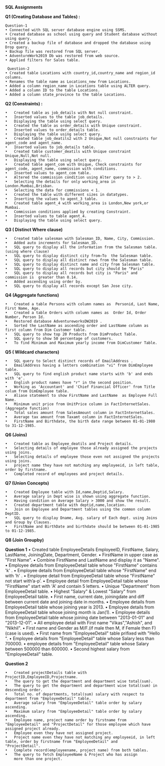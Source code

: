 **SQL Assignments**


**Q1 (Creating Database and Tables) :**

	Question-1
	• Connected with SQL server database engine using SSMS.
	• Created database as school using query and Student database without using query.
	• Created a backup file of database and dropped the database using Drop query.
	• Backup file was restored from SQL server.
	• AdventureWork2019 Db was restored from web source.
	• Applied filters for Sales table.

 	 Question-2
	• Created table Locations with country_id,country_name and region_id columns.
	• Renames the table name as Locations_new from Locations.
	• Added a column region_name in Locations table using ALTER query.
	• Added a column ID to the table Locations.
	• Added a column state_province to the table Locations.
	

**Q2 (Constraints) :**

	•	Created table as job_details with Not null constraint.
	•	Inserted values to the table job_details.
	•	Displaying the table using select query.
	•	Created the table as order_details with Unique constraint.
	•	Inserted values to order_details table.
	•	Displaying the table using select query.
	•	Created table job_deatils2 with 2 Unique,Not null constraints for agent_code and agent_name.
	•	Inserted values to job_details table.
	•	Created table customer_deatils with Unique constraint Unique,Null,Not null.
	•	Displaying the table using select query.
	•	Created table agent_com with Unique, Check constraints for agent_code, agent_name, commission with conditions.
	•	Inserted values to agent_com table.
	•	Altered the commission condition using Alter query to > 2.
	•	Selecting the details for only working_area in London.Mumbai,Brisban.
	•	Selecting the data for commissions < 1.
	•	Created the table with different sizes in datatypes.
	•	Inserting the values to agent_3 table.
	•	Created table agent_4 with working_area is London,New york,or Mumbai.
	•	Commission conditions applied by creating Constraint.
	•	Inserted values to table agent_4.
	•	Displaying the table using select query.

**Q3 ( Distinct Where clause)**

	•	Created table salesman with Salesman_ID, Name, City, Commission.
	•	Added auto increments for Salesman_ID.
	•	SQL query to display all the information from the Salesman table.(using where clause)
	•	SQL query to display distinct city from—To  the Salesman table.
	•	SQL query to display all distinct rows from the Salesman table.
	•	SQL query to display distinct name and city from Salesman table.
	•	SQL query to display all records but city should be "Paris"
	•	SQL query to display all records but city is "Paris" and commission is  greater than 0.14.
	•	Added ascending using order by.
	•	SQL query to display all records except San Jose city.

**Q4 (Aggregate functions)**

	•	Created a table Persons with column names as  Personid, Last Name, First Name, Age.
	•	Created a table Orders with column names as  Order Id, Order Number, Person Id.
	•	Restored database AdventureworksDW2019 .
	•	Sorted the LastName as ascending order and LastName column as first column from Dim Customer table.
	•	SQL query to show top 20 Products from DimProduct Table.
	•	SQL query to show 50 percentage of customers.
	•	To find Minimum and Maximum yearly income from DimCustomer Table.
	
**Q5 ( Wildcard characters)**

	•	SQL query to Select distinct records of EmailAddress .
	•	EmailAddress having a letters combination "vi" from DimEmployee table.
	•	SQL query to find english product name starts with 'b' and ends with 'e'.
	•	English product names have "r" in the second position.
	•	Working as 'Accountant' and 'Chief Financial Officer' from Title colum from DimEmployee table.
	•	Aliase statement to show FirstName and LastName  as Employee Full Name.
	•	Minimum unit price from UnitPrice column in FactInternetSales.(Aggregate function)
	•	Total sales amount from SalesAmount column in FactInternetSales.
	•	Average tax amount from Taxamt column in FactInternetSales.
	•	FirstName and Birthdate, the birth date range between 01-01-1980 to 31-12-1985.
	
**Q6 (Joins)**

	•	Created table as Employee_deatils and Project details.
	•	Selecting details of employee those already assigned the projects using joins.
	•	Selecting details of employee those even not assigned the projects using joins.
	•	project name they have not matching any employeeid, in left table, order by firstname.
	•	Completed record of employees and project details.

**Q7 (Union Concepts)**

	•	Created Employee table with Id,name,Deptid,Salary.
	•	Average salary in Dept wise is shown using aggregate function.
	•	Having condition on Average Salary > 3000 and show the result.
	•	Created department table with deptid,name,location.
	•	Join on Employee and Department tables using the common column DeptID.
	•	SQL query to display Dname, Avg. salary of Each dept. using Joins and Group by Clauses.
	•	FirstName and BirthDate and birthdate should be between 01-01-1985 to 01-12-1985.

**Q8 (Join Groupby)**

**Question 1**
	•	Created table EmployeeDetails EmployeeID, FirstName, Salary, LastName, JoiningDate, Department, Gender.
	•	FirstName in upper case as "First Name". 
	•	Combine FirstName and LastName and display it as "Name".
	•	Employee details from EmployeeDetail table whose "FirstName" contains 'k' .
	•	Employee details from EmployeeDetail table whose "FirstName" end with 'h' .
	•	Employee detail from EmployeeDetail table whose "FirstName" not start with’a-p’.
	•	Employee detail from EmployeeDetail table whose "FirstName" start with 'A' 
		and contain 5 letters.
	•	Unique "Department" from EmployeeDetail table.
	•	Highest "Salary"  & Lowest "Salary" from EmployeeDetail table.
	•	First name, current date, joiningdate and diff between current date 
		and joining date in months.
	•	Employee details from EmployeeDetail table whose joining year is 2013.
	•	Employee details from EmployeeDetail table whose joining month is Jan(1).
	•	Employee details from EmployeeDetail table whose joining date 
		between "2013-01-01" and "2013-12-01".
	•	All employee detail with First name "Vikas","Ashish", and "Nikhil".
	•	First name and Gender as M/F.(if male then M, if Female then F)(case is used).
	•	First name from "EmployeeDetail" table prifixed with "Hello ".
	•	Employee details from "EmployeeDetail" table whose Salary less than 700000.
	•	employee details from "EmployeeDetail" table whose Salary between 500000 than 600000.
	•	Second highest salary from "EmployeeDetail" table.

**Question 2**

	•	Created projectDetails table with ProjectID,EmployeeID,Projectname.
	•	The query to get the department and department wise total(sum).
	•	The query to get the department and department wise total(sum) in descending order.
	•	Total no. of departments, total(sum) salary with respect to department from "EmployeeDetail" table.
	•	Average salary from "EmployeeDetail" table order by salary ascending.
	•	Maximum salary from "EmployeeDetail" table order by salary ascending.
	•	Employee name, project name order by firstname from "EmployeeDetail" and "ProjectDetail" for those employee which have 			assigned project already.
	•	Employee even they have not assigned project.
	•	Project name even they have not matching any employeeid, in left table, order by firstname from "EmployeeDetail" and 			"ProjectDetail".
	•	Complete record(employeename, project name) from both tables.
	•	The query to fetch EmployeeName & Project who has assign
		more than one project.
